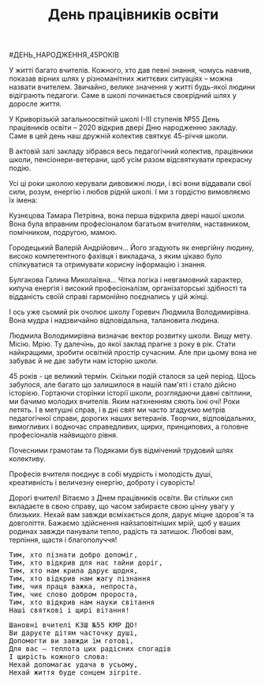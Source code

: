 ﻿---
title: День працівників освіти
---

#ДЕНЬ_НАРОДЖЕННЯ_45РОКІВ

У житті багато вчителів. Кожного, хто дав певні знання, чомусь навчив, показав вірних шлях у різноманітних життєвих ситуаціях – можна назвати вчителем. Звичайно, велике значення у житті будь-якої людини відіграють педагоги. Саме в школі починається своєрідний шлях у доросле життя.

У Криворізькій загальноосвітній школі І-ІІІ ступенів №55 День працівників освіти – 2020 відкрив двері Дню народженню закладу. Саме в цей день наш дружній колектив святкує 45-річчя школи.

В актовій залі закладу зібрався весь педагогічний колектив, працівники школи, пенсіонери-ветерани, щоб усім разом відсвяткувати прекрасну подію.

Усі ці роки школою керували дивовижні люди, і всі вони віддавали свої сили, розум, енергію і любов рідній школі. І ми з гордістю вимовляємо їх імена:

Кузнєцова Тамара Петрівна, вона перша відкрила двері нашої школи. Вона була вправним професіоналом багатьом вчителям, наставником, помічником, подругою, мамою.

Городецький Валерій Андрійович… Його згадують як енергійну людину, високо компетентного фахівця і викладача, з яким цікаво було спілкуватися та отримувати корисну інформацію і знання.

Булгакова Галина Миколаївна… Чітка логіка і невгамовний характер, кипуча енергія і високий професіоналізм, організаторські здібності та відданість своїй справі гармонійно поєднались у цій жінці.

І ось уже сьомий рік очолює школу Горевич Людмила Володимирівна. Вона мудра і надзвичайно відповідальна, талановита людина.

Людмила Володимирівна визначає вектор розвитку школи. Вищу мету. Місію. Мрію. Ту далечінь, до якої заклад прагне з року в рік. Стати найкращими, зробити освітній простір сучасним. Але при цьому вона не забуває й не дає забути нам історію школи.

45 років - це великий термін. Скільки подій сталося за цей період. Щось забулося, але багато що залишилося в нашій пам'яті і стало дійсно історією. Гортаючи сторінки історії школи, розглядаючи давні світлини, ми бачимо молодих вчителів. Яким натхненням сяють їхні очі! Роки летять. І в метушні справ, і в дні свят ми часто згадуємо метрів педагогічної справи, дорогих наших ветеранів. Творчих, відповідальних, вимогливих і водночас справедливих, щирих, принципових, а головне професіоналів найвищого рівня.

Почесними грамотам та Подяками був відмічений трудовий шлях колективу.

Професія вчителя поєднує в собі мудрість і молодість душі, креативність і величезну енергію, доброту і суворість!

Дорогі вчителі! Вітаємо з Днем працівників освіти. Ви стільки сил вкладаєте в свою справу, що часом забираєте свою цінну увагу у близьких. Нехай вам завжди всміхається доля, дарує міцне здоров'я та довголіття. Бажаємо здійснення найзаповітніших мрій, щоб у ваших родинах завжди панували тепло, радість та затишок. Любові вам, терпіння, щастя і благополуччя!

<slideshow />

<pre>
Тим, хто пізнати добро допоміг,
Тим, хто відкрив для нас тайни доріг,
Тим, хто нам крила дарує щодня,
Тим, хто відкрив нам жагу пізнання
Тим, чия праця важка, непроста,
Тим, чиє слово добром пророста,
Тим, хто відкрив нам науки світання
Наші святкові і щирі вітання!
</pre>

<youtube id="vyvxUQ-KAvU" />

<youtube id="P4iQQ1fYqMM" />

<pre>
Шановні вчителі КЗШ №55 КМР ДО!
Ви даруєте дітям часточку душі,
Допомогти ви завжди їм готові,
Для вас – теплота цих радісних спогадів
І щирість кожного слова:
Нехай допомагає удача в усьому,
Нехай життя буде сонцем зігріте.
</pre>

<youtube id="CVFFkEOGvvk" />

